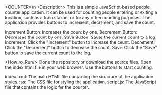 <COUNTER\>\n
<Description\>
This is a simple JavaScript-based people counter application. It can be used for counting people entering or exiting a location, such as a train station, or for any other counting purposes. The application provides buttons to increment, decrement, and save the count.

<Features/>
Increment Button: Increases the count by one.
Decrement Button: Decreases the count by one.
Save Button: Saves the current count to a log.

<Usage/>
Increment: Click the "Increment" button to increase the count.
Decrement: Click the "Decrement" button to decrease the count.
Save: Click the "Save" button to save the current count to the log.

<How_to_Run/>
Clone the repository or download the source files.
Open the index.html file in your web browser.
Use the buttons to start counting.

<Files/>
index.html: The main HTML file containing the structure of the application.
styles.css: The CSS file for styling the application.
script.js: The JavaScript file that contains the logic for the counter.
